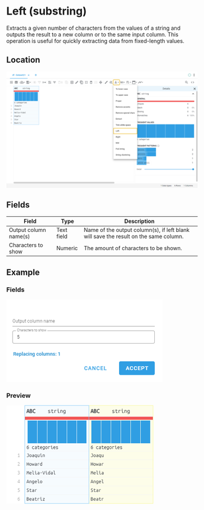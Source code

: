 # Left (substring)
Extracts a given number of characters from the values of a string and outputs the result to a new column or to the same input column.
This operation is useful for quickly extracting data from fixed-length values.
## Location
![left_string location](../../docs/screenshots/location/left_string.png)
## Fields
Field | Type | Description
----- | ---- | -----------
Output column name(s) | Text field | Name of the output column(s), if left blank will save the result on the same column.
Characters to show | Numeric | The amount of characters to be shown.
## Example
### Fields
![left_string form](../../docs/screenshots/form/left_string.png)
### Preview
![left_string table](../../docs/screenshots/table/left_string.png)